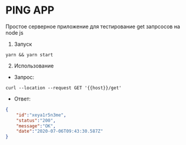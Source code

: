<h1>PING APP </h1>

Простое серверное приложение для тестирование get запрсосов на node js

1. Запуск

```
yarn && yarn start
```

2. Использование
- Запрос:

```
curl --location --request GET '{{host}}/get'

```

- Ответ:

```JSON
{
    "id":"xeya1r5n3me",
    "status":"200",
    "message":"OK",
    "date":"2020-07-06T09:43:30.587Z"
}
```
